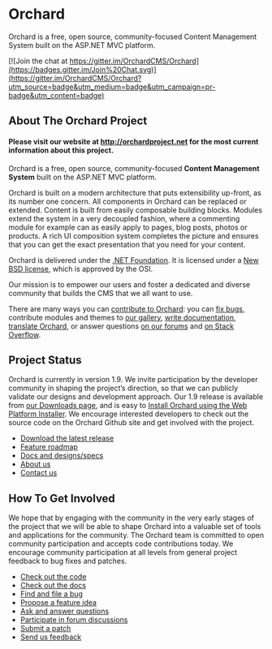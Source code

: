 # Orchard

Orchard is a free, open source, community-focused Content Management System built on the ASP.NET MVC platform.

[![Join the chat at https://gitter.im/OrchardCMS/Orchard](https://badges.gitter.im/Join%20Chat.svg)](https://gitter.im/OrchardCMS/Orchard?utm_source=badge&utm_medium=badge&utm_campaign=pr-badge&utm_content=badge)

## About The Orchard Project

#### Please visit our website at http://orchardproject.net for the most current information about this project.

Orchard is a free, open source, community-focused **Content Management System** built on the ASP.NET MVC platform.

Orchard is built on a modern architecture that puts extensibility up-front, as its number one concern. All components in Orchard can be replaced or extended. Content is built from easily composable building blocks. Modules extend the system in a very decoupled fashion, where a commenting module for example can as easily apply to pages, blog posts, photos or products. A rich UI composition system completes the picture and ensures that you can get the exact presentation that you need for your content.

Orchard is delivered under the [.NET Foundation](http://www.dotnetfoundation.org/orchard). It is licensed under a [New BSD license](http://www.opensource.org/licenses/bsd-license.php), which is approved by the OSI.

Our mission is to empower our users and foster a dedicated and diverse community that builds the CMS that we all want to use.

There are many ways you can [contribute to Orchard](http://orchardproject.net/contribution): you can [fix bugs](https://github.com/OrchardCMS/Orchard/issues), contribute modules and themes to [our gallery](http://gallery.orchardproject.net/), [write documentation](https://github.com/OrchardCMS/OrchardDoc), [translate Orchard](http://orchardproject.net/localize), or answer questions [on our forums](http://orchard.codeplex.com/discussions) and [on Stack Overflow](http://stackoverflow.com/questions/tagged/orchardcms).

## Project Status
Orchard is currently in version 1.9. We invite participation by the developer community in shaping the project’s direction, so that we can publicly validate our designs and development approach. 
Our 1.9 release is available from [our Downloads page](https://github.com/OrchardCMS/Orchard/releases), and is easy to [Install Orchard using the Web Platform Installer](http://www.orchardproject.net/docs/Installing-Orchard.ashx). We encourage interested developers to check out the source code on the Orchard Github site and get involved with the project.

* [Download the latest release](https://github.com/OrchardCMS/Orchard/releases)
* [Feature roadmap](http://www.orchardproject.net/docs/feature-roadmap.ashx)
* [Docs and designs/specs](http://www.orchardproject.net/docs)
* [About us](http://www.orchardproject.net/about)
* [Contact us](mailto:ofeedbk@microsoft.com)

## How To Get Involved
We hope that by engaging with the community in the very early stages of the project that we will be able to shape Orchard into a valuable set of tools and applications for the community.  The Orchard team is committed to open community participation and accepts code contributions today.  We encourage community participation at all levels from general project feedback to bug fixes and patches.  

* [Check out the code](https://github.com/OrchardCMS/Orchard)
* [Check out the docs](http://orchardproject.net/docs)
* [Find and file a bug](https://github.com/OrchardCMS/Orchard/issues)
* [Propose a feature idea](http://orchard.uservoice.com)
* [Ask and answer questions](http://www.orchardproject.net/discussions)
* [Participate in forum discussions](http://orchard.codeplex.com/discussions)
* [Submit a patch](http://www.orchardproject.net/docs/Contributing-patches.ashx)
* [Send us feedback](mailto:ofeedbk@microsoft.com)
